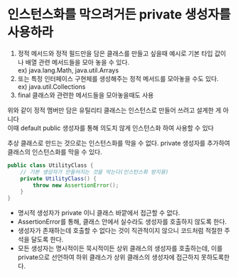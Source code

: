 
# 인스턴스화를 막으려거든 private 생성자를 사용하라

1. 정적 메서드와 정적 필드만을 담은 클래스를 만들고 싶을때 예시로 기본 타입 값이나 배열 관련 메서드들을 모아 놓을 수 있다.  
ex) java.lang.Math, java.util.Arrays  
2. 또는 특정 인터페이스 구현체를 생성해주는 정적 메서드를 모아놓을 수도 있다.  
ex) java.util.Collections
3. final 클래스와 관련한 메서드들을 모아놓을때도 사용

위와 같이 정적 맴버만 담은 유틸리티 클래스는 인스턴스로 만들어 쓰려고 설계한 게 아니다  
이때 default public 생성자를 통해 의도치 않게 인스턴스화 하여 사용할 수 있다

추상 클래스로 만드는 것으로는 인스턴스화를 막을 수 없다.
private 생성자를 추가하여 클래스의 인스턴스화를 막을 수 있다.

```java
public class UtilityClass {
    // 기본 생성자가 만들어지는 것을 막는다(인스턴스화 방지용)
    private UtilityClass() {
        throw new AssertionError();
    }
}
```
- 명시적 생성자가 private 이니 클래스 바깥에서 접근할 수 없다.
- AssertionError를 통해, 클래스 안에서 실수라도 생성자를 호출하지 않도록 한다.
- 생성자가 존재하는데 호출할 수 없다는 것이 직관적이지 않으니 코드처럼 적절한 주석을 달도록 한다.
- 모든 생성자는 명시적이든 묵시적이든 상위 클래스의 생성자를 호출하는데, 이를 private으로 선언하여 하위 클래스가 상위 클래스의 생성자에 접근하지 못하도록한다.
